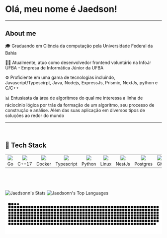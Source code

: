 
# Olá, meu nome é Jaedson!

---
## About me

🎓 Graduando em Ciência da computação pela Universidade Federal da Bahia

👨‍💻 Atualmente, atuo como desenvolvedor frontend voluntário na InfoJr UFBA - Empresa de Informática Júnior da UFBA

⚙️ Proficiente em uma gama de tecnologias incluíndo, Javascript/Typescirpt, Java, Nodejs, ExpressJs, Prismic, NextJs, python e C/C++

📊 Entusiasta da área de algoritmos do qual me interessa a linha de ráciocínio lógica por trás da formação de um algoritmo, seu processo de construção e análise. Além das suas aplicação em diversos tipos de soluções ao redor do mundo

---
&nbsp;

## 🧠 Tech Stack

<table align="start">
  <tr>
    <td align="center" width="116"><img src="https://skillicons.dev/icons?i=go" width="65" /><br>Go</td>
    <td align="center" width="116"><img src="https://techstack-generator.vercel.app/cpp-icon.svg" width="65" /><br>C++17</td>
    <td align="center" width="116"><img src="https://techstack-generator.vercel.app/docker-icon.svg" width="65" /><br>Docker</td>
    <td align="center" width="116"><img src="https://skillicons.dev/icons?i=typescript" width="65" /><br>Typescript</td>
    <td align="center" width="116"><a href="#macropower-tech"><img src="https://techstack-generator.vercel.app/python-icon.svg" width="65" /></a><br>Python</td>
    <td align="center" width="116"><img src="https://skillicons.dev/icons?i=linux" width="65" /><br>Linux</td>
    <td align="center" width="116"><img src="https://skillicons.dev/icons?i=nestjs" width="65" /><br>NestJs</td>
    <td align="center" width="116"><img src="https://skillicons.dev/icons?i=postgres" width="65" /><br>Postgres</td>
    <td align="center" width="116"><img src="https://user-images.githubusercontent.com/25181517/192108372-f71d70ac-7ae6-4c0d-8395-51d8870c2ef0.png" width="48" /><br>Git</td>
    <td align="center" width="116"><img src="https://skillicons.dev/icons?i=mongodb" width="65" /><br>MongoDB</td>
  </tr>
</table>

&nbsp;
---
![Jaedsonn's Stats](https://github-readme-stats.vercel.app/api?username=Jaedsonn&theme=tokyonight&show_icons=true&hide_border=false&count_private=false)
![Jaedsonn's Top Languages](https://github-readme-stats.vercel.app/api/top-langs/?username=Jaedsonn&theme=tokyonight&show_icons=true&hide_border=false&layout=compact)


<p align="center">
  <img src="https://github.com/Platane/snk/raw/output/github-contribution-grid-snake.svg" alt="snake animation" style="max-width: 100%;" />
</p>

